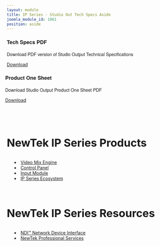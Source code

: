 ```yaml
---
layout: module
title: IP Series - Studio Out Tech Specs Aside
joomla_module_id: 1061
position: aside
---
```

<!-- Module: IP Series Family Aside -->
<!--<h2 style="font-size: 34px; line-height: 40px;">NewTek NDI Transmit</h2>
<p>Upgrade your video conferencing and communications. Make NDI sources available for use and replace low-quality webcam video with high-quality NDI video.</p>
<p class="cta-container"><a href="https://store.newtek.com/index.php/ip/transmit.html" target="_blank" class="cta-blue cta-small align-center block">Buy Now</a>
</p>-->
<div class="cta-box">
	<h3 style="font-family: 'HelveticaNeueThin', 'Helvetica Neue', Helvetica, Arial, sans-serif;">Tech Specs PDF</h3>
	<p style="font-family: 'HelveticaNeueThin', 'Helvetica Neue', Helvetica, Arial, sans-serif;">Download PDF version of Studio Output Technical Specifications</p><a href="/images/ip-series/VMC1-OUT-TechSpecs-WEB.pdf" target="_blank" class="cta">Download</a>
</div>
<div class="cta-box" style="margin-left: -1%; margin-top: 1.5em;">
	<h3 style="font-family: 'HelveticaNeueThin', 'Helvetica Neue', Helvetica, Arial, sans-serif;">Product One Sheet</h3>
	<p style="font-family: 'HelveticaNeueThin', 'Helvetica Neue', Helvetica, Arial, sans-serif;">Download Studio Output Product One Sheet PDF</p><a href="/images/ip-series/VMC1-OUT-Output-Model-onesheet-WEB.pdf" target="_blank" class="cta">Download</a>
</div>
<h2 style="font-size: 34px; line-height: 40px; padding-bottom: .15em; padding-top: 1.75em;">NewTek IP Series Products</h2>
<ul>
	<li style="margin-left: 1em; list-style-position: inside; text-indent: -1em;"><a href="/ip-series/video-mix-engine">Video Mix Engine</a></li>
	<li style="margin-left: 1em; list-style-position: inside; text-indent: -1em;"><a href="/ip-series/control-panel">Control Panel</a></li>
	<li style="margin-left: 1em; list-style-position: inside; text-indent: -1em;"><a href="/ip-series/studio-in">Input Module</a></li>
	<!--<li style="margin-left: 1em; list-style-position: inside; text-indent: -1em;"><a href="/ip-series/studio-out">Output Module</a></li>
	<li style="margin-left: 1em; list-style-position: inside; text-indent: -1em;"><a href="/ip-series/nas">NAS Network Attached Storage</a></li>-->
	<li style="margin-left: 1em; list-style-position: inside; text-indent: -1em;"><a href="/ip-series">IP Series Ecosystem</a></li>
</ul>
<h2 style="font-size: 34px; line-height: 40px; padding-bottom: .15em; padding-top: 1em;">NewTek IP Series Resources</h2>
<ul>
	<li style="margin-left: 1em; list-style-position: inside; text-indent: -1em;"><a href="/ndi">NDI™ Network Device Interface</a></li>
	<li style="margin-left: 1em; list-style-position: inside; text-indent: -1em;"><a href="/support/services-support">NewTek Professional Services</a></li>
</ul>
